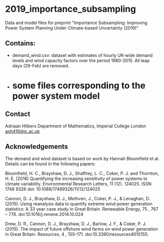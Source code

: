 # 2019_importance_subsampling
Data and model files for preprint "Importance Subsampling: Improving Power System Planning Under Climate-based Uncertainty (2019)"

## Contains:
- demand_wind.csv: dataset with estimates of hourly UK-wide demand levels and wind capacity factors over the period 1980-2015. All leap days (29-Feb) are removed.
- # some files corresponding to the power system model

## Contact
Adriaan Hilbers
Department of Mathematics, Imperial College London
aph416@ic.ac.uk

## Acknowledgements
The demand and wind dataset is based on work by Hannah Bloomfield et al. Details can be found in the following papers:

Bloomfield, H. C., Brayshaw, D. J., Shaffrey, L. C., Coker, P. J. and Thornton, H. E. (2016) Quantifying the increasing sensitivity of power systems to climate variability. Environmental Research Letters, 11 (12). 124025. ISSN 1748­ 9326 doi: 10.1088/1748­9326/11/12/124025

Cannon, D. J., Brayshaw, D. J., Methven, J., Coker, P. J., & Lenaghan, D. (2015). Using reanalysis data to quantify extreme wind power generation statistics: A 33 year case study in Great Britain. Renewable Energy, 75 , 767 – 778. doi:10.1016/j.renene.2014.10.024

Drew, D. R., Cannon, D. J., Brayshaw, D. J., Barlow, J. F., & Coker, P. J. (2015). The impact of future offshore wind farms on wind power generation in Great Britain. Resources, 4 , 155–171. doi:10.3390/resources4010155.
